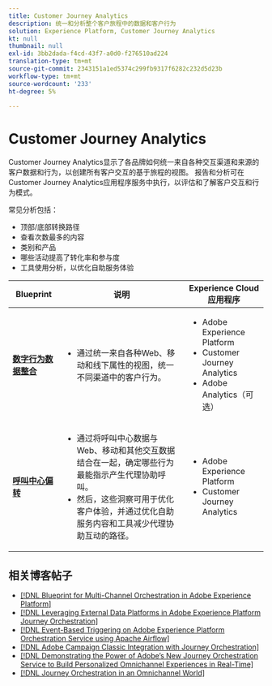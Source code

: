 ```yaml
---
title: Customer Journey Analytics
description: 统一和分析整个客户旅程中的数据和客户行为
solution: Experience Platform, Customer Journey Analytics
kt: null
thumbnail: null
exl-id: 3bb2dada-f4cd-43f7-a0d0-f276510ad224
translation-type: tm+mt
source-git-commit: 2343151a1ed5374c299fb9317f6282c232d5d23b
workflow-type: tm+mt
source-wordcount: '233'
ht-degree: 5%

---
```


# Customer Journey Analytics

Customer Journey Analytics显示了各品牌如何统一来自各种交互渠道和来源的客户数据和行为，以创建所有客户交互的基于旅程的视图。 报告和分析可在Customer Journey Analytics应用程序服务中执行，以评估和了解客户交互和行为模式。

常见分析包括：

* 顶部/底部转换路径
* 查看次数最多的内容
* 类别和产品
* 哪些活动提高了转化率和参与度
* 工具使用分析，以优化自助服务体验

| Blueprint | 说明 | Experience Cloud应用程序 |
|---|---|---|
| **[数字行为数据整合](digital-behavioral-data-consolidation.md)** | <ul><li>通过统一来自各种Web、移动和线下属性的视图，统一不同渠道中的客户行为。</li></ul> | <ul><li>Adobe Experience Platform</li><li>Customer Journey Analytics</li><li>Adobe Analytics（可选）</li></ul> |
| **[呼叫中心偏转](call-deflect.md)** | <ul><li>通过将呼叫中心数据与Web、移动和其他交互数据结合在一起，确定哪些行为最能指示产生代理协助呼叫。</li><li>然后，这些洞察可用于优化客户体验，并通过优化自助服务内容和工具减少代理协助互动的路径。  </li></ul> | <ul><li>Adobe Experience Platform</li><li>Customer Journey Analytics</li> |

## 相关博客帖子

* [[!DNL Blueprint for Multi-Channel Orchestration in Adobe Experience Platform]](https://medium.com/adobetech/blueprint-for-multi-channel-orchestration-in-adobe-experience-platform-c68317e94184)
* [[!DNL Leveraging External Data Platforms in Adobe Experience Platform Journey Orchestration]](https://medium.com/adobetech/leveraging-external-data-platforms-in-adobe-experience-platform-journey-orchestration-54fc6134fe17)
* [[!DNL Event-Based Triggering on Adobe Experience Platform Orchestration Service using Apache Airflow]](https://medium.com/adobetech/event-based-triggering-on-adobe-experience-platform-orchestration-service-using-apache-airflow-8607b28251f1)
* [[!DNL Adobe Campaign Classic Integration with Journey Orchestration]](https://medium.com/adobetech/adobe-campaign-classic-integration-with-journey-orchestration-ae577653281)
* [[!DNL Demonstrating the Power of Adobe’s New Journey Orchestration Service to Build Personalized Omnichannel Experiences in Real-Time]](https://medium.com/adobetech/demonstrating-the-power-of-adobes-new-journey-orchestration-service-to-build-personalized-aa60d88cd34)
* [[!DNL Journey Orchestration in an Omnichannel World]](https://medium.com/adobetech/journey-orchestration-in-an-omnichannel-world-3a2d32d556d9)
